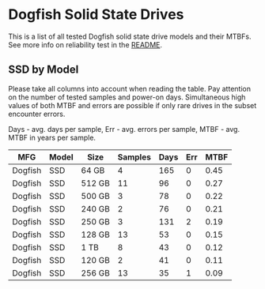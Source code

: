 Dogfish Solid State Drives
==========================

This is a list of all tested Dogfish solid state drive models and their MTBFs. See
more info on reliability test in the [README](https://github.com/linuxhw/SMART).

SSD by Model
------------

Please take all columns into account when reading the table. Pay attention on the
number of tested samples and power-on days. Simultaneous high values of both MTBF
and errors are possible if only rare drives in the subset encounter errors.

Days - avg. days per sample,
Err  - avg. errors per sample,
MTBF - avg. MTBF in years per sample.

| MFG       | Model              | Size   | Samples | Days  | Err   | MTBF |
|-----------|--------------------|--------|---------|-------|-------|------|
| Dogfish   | SSD                | 64 GB  | 4       | 165   | 0     | 0.45   |
| Dogfish   | SSD                | 512 GB | 11      | 96    | 0     | 0.27   |
| Dogfish   | SSD                | 500 GB | 3       | 78    | 0     | 0.22   |
| Dogfish   | SSD                | 240 GB | 2       | 76    | 0     | 0.21   |
| Dogfish   | SSD                | 250 GB | 3       | 131   | 2     | 0.19   |
| Dogfish   | SSD                | 128 GB | 13      | 53    | 0     | 0.15   |
| Dogfish   | SSD                | 1 TB   | 8       | 43    | 0     | 0.12   |
| Dogfish   | SSD                | 120 GB | 2       | 41    | 0     | 0.11   |
| Dogfish   | SSD                | 256 GB | 13      | 35    | 1     | 0.09   |
